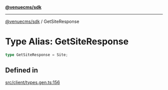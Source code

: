 [**@venuecms/sdk**](../Index.md)

***

[@venuecms/sdk](../Index.md) / GetSiteResponse

# Type Alias: GetSiteResponse

```ts
type GetSiteResponse = Site;
```

## Defined in

[src/client/types.gen.ts:156](https://github.com/venuecms/sdk/blob/9ae98ad19cd49271fbec864143c1fdaa80d0b742/src/client/types.gen.ts#L156)
